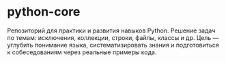 # python-core
Репозиторий для практики и развития навыков Python. Решение задач по темам: исключения, коллекции, строки, файлы, классы и др. Цель — углубить понимание языка, систематизировать знания и подготовиться к собеседованиям через реальные примеры кода.
